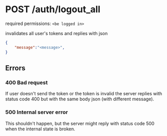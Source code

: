 # POST /auth/logout_all

required permissions: `<be logged in>`

invalidates all user's tokens and replies with json

```json
{
	"message":"<message>",
}
```

## Errors

### 400 Bad request

If user doesn't send the token or the token is invalid the server replies with status code 400 but with the same body json (with different message).

### 500 Internal server error

This shouldn't happen, but the server might reply with status code 500 when the internal state is broken.
